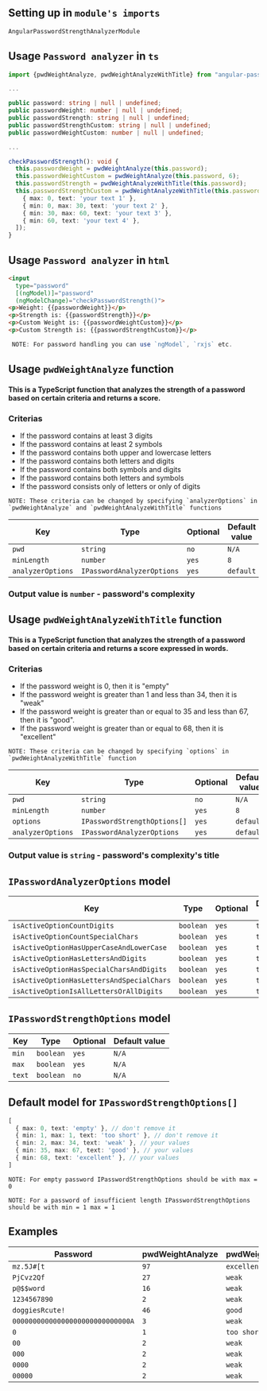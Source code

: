 ## Setting up in `module's imports`
```ts
AngularPasswordStrengthAnalyzerModule
```

## Usage `Password analyzer` in `ts`
```ts
import {pwdWeightAnalyze, pwdWeightAnalyzeWithTitle} from "angular-password-strength-analyzer";

...

public password: string | null | undefined;
public passwordWeight: number | null | undefined;
public passwordStrength: string | null | undefined;
public passwordStrengthCustom: string | null | undefined;
public passwordWeightCustom: number | null | undefined;

...

checkPasswordStrength(): void {
  this.passwordWeight = pwdWeightAnalyze(this.password);
  this.passwordWeightCustom = pwdWeightAnalyze(this.password, 6);
  this.passwordStrength = pwdWeightAnalyzeWithTitle(this.password);
  this.passwordStrengthCustom = pwdWeightAnalyzeWithTitle(this.password, 6, [
    { max: 0, text: 'your text 1' },
    { min: 0, max: 30, text: 'your text 2' },
    { min: 30, max: 60, text: 'your text 3' },
    { min: 60, text: 'your text 4' },
  ]);
}
```

## Usage `Password analyzer` in `html`
```html
<input
  type="password"
  [(ngModel)]="password"
  (ngModelChange)="checkPasswordStrength()">
<p>Weight: {{passwordWeight}}</p>
<p>Strength is: {{passwordStrength}}</p>
<p>Custom Weight is: {{passwordWeightCustom}}</p>
<p>Custom Strength is: {{passwordStrengthCustom}}</p>
```

```ts
 NOTE: For password handling you can use `ngModel`, `rxjs` etc.
```

## Usage `pwdWeightAnalyze` function
#### This is a TypeScript function that analyzes the strength of a password based on certain criteria and returns a score.
### Criterias
- If the password contains at least 3 digits
- If the password contains at least 2 symbols
- If the password contains both upper and lowercase letters
- If the password contains both letters and digits
- If the password contains both symbols and digits
- If the password contains both letters and symbols
- If the password consists only of letters or only of digits
```text
NOTE: These criteria can be changed by specifying `analyzerOptions` in `pwdWeightAnalyze` and `pwdWeightAnalyzeWithTitle` functions
```

| Key               | Type                       | Optional | Default value       |
|-------------------|----------------------------|----------|---------------------|
| `pwd`             | `string`                   | `no`     | `N/A`               |
| `minLength`       | `number`                   | `yes`    | `8`                 |
| `analyzerOptions` | `IPasswordAnalyzerOptions` | `yes`    | `default`           |
### Output value is `number` - password's complexity

## Usage `pwdWeightAnalyzeWithTitle` function
#### This is a TypeScript function that analyzes the strength of a password based on certain criteria and returns a score expressed in words.
### Criterias
- If the password weight is 0, then it is "empty"
- If the password weight is greater than 1 and less than 34, then it is "weak"
- If the password weight is greater than or equal to 35 and less than 67, then it is "good".
- If the password weight is greater than or equal to 68, then it is "excellent"
```text
NOTE: These criteria can be changed by specifying `options` in `pwdWeightAnalyzeWithTitle` function
```

| Key               | Type                         | Optional | Default value       |
|-------------------|------------------------------|----------|---------------------|
| `pwd`             | `string`                     | `no`     | `N/A`               |
| `minLength`       | `number`                     | `yes`    | `8`                 |
| `options`         | `IPasswordStrengthOptions[]` | `yes`    | `default`           |
| `analyzerOptions` | `IPasswordAnalyzerOptions`   | `yes`    | `default`           |
### Output value is `string` - password's complexity's title

## `IPasswordAnalyzerOptions` model

| Key                                       | Type      | Optional  | Default value |
|-------------------------------------------|-----------|-----------|---------------|
| `isActiveOptionCountDigits`               | `boolean` | `yes`     | `true`        |
| `isActiveOptionCountSpecialChars`         | `boolean` | `yes`     | `true`        |
| `isActiveOptionHasUpperCaseAndLowerCase`  | `boolean` | `yes`     | `true`        |
| `isActiveOptionHasLettersAndDigits`       | `boolean` | `yes`     | `true`        |
| `isActiveOptionHasSpecialCharsAndDigits`  | `boolean` | `yes`     | `true`        |
| `isActiveOptionHasLettersAndSpecialChars` | `boolean` | `yes`     | `true`        |
| `isActiveOptionIsAllLettersOrAllDigits`   | `boolean` | `yes`     | `true`        |

## `IPasswordStrengthOptions` model

| Key    | Type      | Optional | Default value  |
|--------|-----------|----------|----------------|
| `min`  | `boolean` | `yes`    | `N/A`          |
| `max`  | `boolean` | `yes`    | `N/A`          |
| `text` | `boolean` | `no`     | `N/A`          |

## Default model for `IPasswordStrengthOptions[]`
```ts
[
  { max: 0, text: 'empty' }, // don't remove it 
  { min: 1, max: 1, text: 'too short' }, // don't remove it 
  { min: 2, max: 34, text: 'weak' }, // your values
  { min: 35, max: 67, text: 'good' }, // your values
  { min: 68, text: 'excellent' }, // your values
]
```
```text
NOTE: For empty password IPasswordStrengthOptions should be with max = 0
```
```text
NOTE: For a password of insufficient length IPasswordStrengthOptions should be with min = 1 max = 1
```

## Examples
| Password                         | pwdWeightAnalyze | pwdWeightAnalyzeWithTitle | Description  |
|----------------------------------|------------------|---------------------------|--------------|
| `mz.5J#[t`                       | `97`             | `excellent`               |              |
| `PjCvz2Qf`                       | `27`             | `weak`                    |              |
| `p@$$word`                       | `16`             | `weak`                    |              |
| `1234567890`                     | `2`              | `weak`                    |              |
| `doggiesRcute!`                  | `46`             | `good`                    |              |
| `00000000000000000000000000000A` | `3`              | `weak`                    |              |
| `0`                              | `1`              | `too short`               | `minLen = 2` |
| `00`                             | `2`              | `weak`                    | `minLen = 2` |
| `000`                            | `2`              | `weak`                    | `minLen = 2` |
| `0000`                           | `2`              | `weak`                    | `minLen = 2` |
| `00000`                          | `2`              | `weak`                    | `minLen = 2` |
